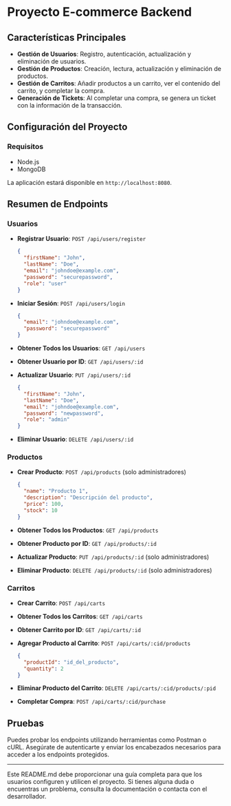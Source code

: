 
# Proyecto E-commerce Backend

## Características Principales

- **Gestión de Usuarios**: Registro, autenticación, actualización y eliminación de usuarios.
- **Gestión de Productos**: Creación, lectura, actualización y eliminación de productos.
- **Gestión de Carritos**: Añadir productos a un carrito, ver el contenido del carrito, y completar la compra.
- **Generación de Tickets**: Al completar una compra, se genera un ticket con la información de la transacción.

## Configuración del Proyecto

### Requisitos

- Node.js
- MongoDB

La aplicación estará disponible en `http://localhost:8080`.

## Resumen de Endpoints

### Usuarios

- **Registrar Usuario**: `POST /api/users/register`
    ```json
    {
      "firstName": "John",
      "lastName": "Doe",
      "email": "johndoe@example.com",
      "password": "securepassword",
      "role": "user"
    }
    ```

- **Iniciar Sesión**: `POST /api/users/login`
    ```json
    {
      "email": "johndoe@example.com",
      "password": "securepassword"
    }
    ```

- **Obtener Todos los Usuarios**: `GET /api/users`

- **Obtener Usuario por ID**: `GET /api/users/:id`

- **Actualizar Usuario**: `PUT /api/users/:id`
    ```json
    {
      "firstName": "John",
      "lastName": "Doe",
      "email": "johndoe@example.com",
      "password": "newpassword",
      "role": "admin"
    }
    ```

- **Eliminar Usuario**: `DELETE /api/users/:id`

### Productos

- **Crear Producto**: `POST /api/products` (solo administradores)
    ```json
    {
      "name": "Producto 1",
      "description": "Descripción del producto",
      "price": 100,
      "stock": 10
    }
    ```

- **Obtener Todos los Productos**: `GET /api/products`

- **Obtener Producto por ID**: `GET /api/products/:id`

- **Actualizar Producto**: `PUT /api/products/:id` (solo administradores)

- **Eliminar Producto**: `DELETE /api/products/:id` (solo administradores)

### Carritos

- **Crear Carrito**: `POST /api/carts`

- **Obtener Todos los Carritos**: `GET /api/carts`

- **Obtener Carrito por ID**: `GET /api/carts/:id`

- **Agregar Producto al Carrito**: `POST /api/carts/:cid/products`
    ```json
    {
      "productId": "id_del_producto",
      "quantity": 2
    }
    ```

- **Eliminar Producto del Carrito**: `DELETE /api/carts/:cid/products/:pid`

- **Completar Compra**: `POST /api/carts/:cid/purchase`

## Pruebas

Puedes probar los endpoints utilizando herramientas como Postman o cURL. Asegúrate de autenticarte y enviar los encabezados necesarios para acceder a los endpoints protegidos.

---

Este README.md debe proporcionar una guía completa para que los usuarios configuren y utilicen el proyecto. Si tienes alguna duda o encuentras un problema, consulta la documentación o contacta con el desarrollador.
